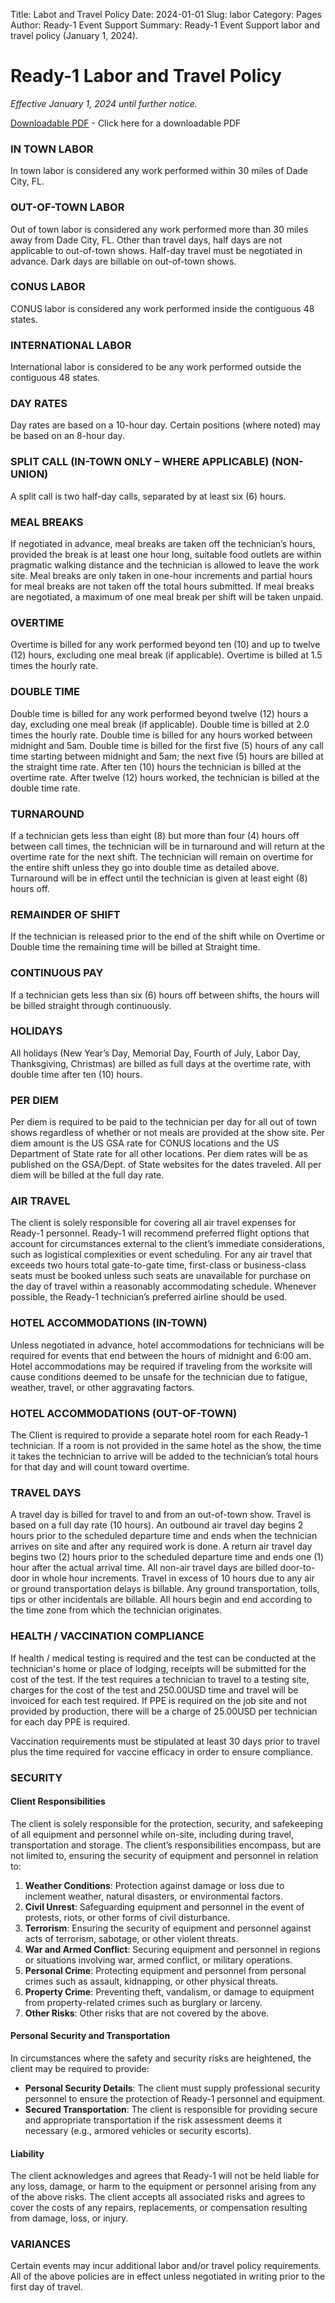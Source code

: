 Title: Labot and Travel Policy
Date: 2024-01-01
Slug: labor
Category: Pages
Author: Ready-1 Event Support
Summary: Ready-1 Event Support labor and travel policy (January 1, 2024).

# Ready-1 Labor and Travel Policy
_Effective January 1, 2024 until further notice._

[Downloadable PDF](/pdfs/ready-1-labor-and-travel-policy-20240101.pdf) - Click here for a downloadable PDF

### IN TOWN LABOR
In town labor is considered any work performed within 30 miles of Dade City, FL.

### OUT-OF-TOWN LABOR
Out of town labor is considered any work performed more than 30 miles away from Dade City, FL. Other than travel days, half days are not applicable to out-of-town shows. Half-day travel must be negotiated in advance. Dark days are billable on out-of-town shows.

### CONUS LABOR
CONUS labor is considered any work performed inside the contiguous 48 states.

### INTERNATIONAL LABOR
International labor is considered to be any work performed outside the contiguous 48 states.

### DAY RATES
Day rates are based on a 10-hour day. Certain positions (where noted) may be based on an 8-hour day.

### SPLIT CALL (IN-TOWN ONLY – WHERE APPLICABLE) (NON-UNION)
A split call is two half-day calls, separated by at least six (6) hours.

### MEAL BREAKS
If negotiated in advance, meal breaks are taken off the technician’s hours, provided the break is at least one hour long, suitable food outlets are within pragmatic walking distance and the technician is allowed to leave the work site. Meal breaks are only taken in one-hour increments and partial hours for meal breaks are not taken off the total hours submitted. If meal breaks are negotiated, a maximum of one meal break per shift will be taken unpaid.

### OVERTIME
Overtime is billed for any work performed beyond ten (10) and up to twelve (12) hours, excluding one meal break (if applicable). Overtime is billed at 1.5 times the hourly rate.

### DOUBLE TIME
Double time is billed for any work performed beyond twelve (12) hours a day, excluding one meal break (if applicable). Double time is billed at 2.0 times the hourly rate. Double time is billed for any hours worked between midnight and 5am. Double time is billed for the first five (5) hours of any call time starting between midnight and 5am; the next five (5) hours are billed at the straight time rate. After ten (10) hours the technician is billed at the overtime rate. After twelve (12) hours worked, the technician is billed at the double time rate.

### TURNAROUND
If a technician gets less than eight (8) but more than four (4) hours off between call times, the technician will be in turnaround and will return at the overtime rate for the next shift. The technician will remain on overtime for the entire shift unless they go into double time as detailed above. Turnaround will be in effect until the technician is given at least eight (8) hours off.

### REMAINDER OF SHIFT
If the technician is released prior to the end of the shift while on Overtime or Double time the remaining time will be billed at Straight time.

### CONTINUOUS PAY
If a technician gets less than six (6) hours off between shifts, the hours will be billed straight through continuously.

### HOLIDAYS
All holidays (New Year’s Day, Memorial Day, Fourth of July, Labor Day, Thanksgiving, Christmas) are billed as full days at the overtime rate, with double time after ten (10) hours.

### PER DIEM
Per diem is required to be paid to the technician per day for all out of town shows regardless of whether or not meals are provided at the show site. Per diem amount is the US GSA rate for CONUS locations and the US Department of State rate for all other locations. Per diem rates will be as published on the GSA/Dept. of State websites for the dates traveled.  All per diem will be billed at the full day rate.

### AIR TRAVEL
The client is solely responsible for covering all air travel expenses for Ready-1 personnel. Ready-1 will recommend preferred flight options that account for circumstances external to the client’s immediate considerations, such as logistical complexities or event scheduling. For any air travel that exceeds two hours total gate-to-gate time, first-class or business-class seats must be booked unless such seats are unavailable for purchase on the day of travel within a reasonably accommodating schedule. Whenever possible, the Ready-1 technician’s preferred airline should be used.

### HOTEL ACCOMMODATIONS (IN-TOWN)
Unless negotiated in advance, hotel accommodations for technicians will be required for events that end between the hours of midnight and 6:00 am.  Hotel accommodations may be required if traveling from the worksite will cause conditions deemed to be unsafe for the technician due to fatigue, weather, travel, or other aggravating factors.

### HOTEL ACCOMMODATIONS (OUT-OF-TOWN)
The Client is required to provide a separate hotel room for each Ready-1 technician. If a room is not provided in the same hotel as the show, the time it takes the technician to arrive will be added to the technician’s total hours for that day and will count toward overtime.

### TRAVEL DAYS
A travel day is billed for travel to and from an out-of-town show. Travel is based on a full day rate (10 hours). An outbound air travel day begins 2 hours prior to the scheduled departure time and ends when the technician arrives on site and after any required work is done. A return air travel day begins two (2) hours prior to the scheduled departure time and ends one (1) hour after the actual arrival time. All non-air travel days are billed door-to-door in whole hour increments.  Travel in excess of 10 hours due to any air or ground transportation delays is billable. Any ground transportation, tolls, tips or other incidentals are billable. All hours begin and end according to the time zone from which the technician originates.

### HEALTH / VACCINATION COMPLIANCE
If health / medical testing is required and the test can be conducted at the technician's home or place of lodging, receipts will be submitted for the cost of the test.  If the test requires a technician to travel to a testing site, charges for the cost of the test and 250.00USD time and travel will be invoiced for each test required.  If PPE is required on the job site and not provided by production, there will be a charge of 25.00USD per technician for each day PPE is required.

Vaccination requirements must be stipulated at least 30 days prior to travel plus the time required for vaccine efficacy in order to ensure compliance.

### SECURITY
#### Client Responsibilities
The client is solely responsible for the protection, security, and safekeeping of all equipment and personnel while on-site, including during travel, transportation and storage. The client’s responsibilities encompass, but are not limited to, ensuring the security of equipment and personnel in relation to:

1. **Weather Conditions**: Protection against damage or loss due to inclement weather, natural disasters, or environmental factors.
2. **Civil Unrest**: Safeguarding equipment and personnel in the event of protests, riots, or other forms of civil disturbance.
3. **Terrorism**: Ensuring the security of equipment and personnel against acts of terrorism, sabotage, or other violent threats.
4. **War and Armed Conflict**: Securing equipment and personnel in regions or situations involving war, armed conflict, or military operations.
5. **Personal Crime**: Protecting equipment and personnel from personal crimes such as assault, kidnapping, or other physical threats.
6. **Property Crime**: Preventing theft, vandalism, or damage to equipment from property-related crimes such as burglary or larceny.
7. **Other Risks**: Other risks that are not covered by the above.

#### Personal Security and Transportation
In circumstances where the safety and security risks are heightened, the client may be required to provide:

- **Personal Security Details**: The client must supply professional security personnel to ensure the protection of Ready-1 personnel and equipment.
- **Secured Transportation**: The client is responsible for providing secure and appropriate transportation if the risk assessment deems it necessary (e.g., armored vehicles or security escorts).

#### Liability
The client acknowledges and agrees that Ready-1 will not be held liable for any loss, damage, or harm to the equipment or personnel arising from any of the above risks. The client accepts all associated risks and agrees to cover the costs of any repairs, replacements, or compensation resulting from damage, loss, or injury.

### VARIANCES
Certain events may incur additional labor and/or travel policy requirements. All of the above policies are in effect unless negotiated in writing prior to the first day of travel.